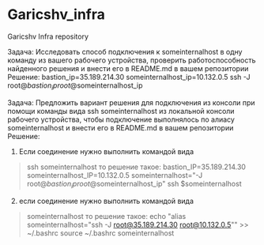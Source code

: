 # Garicshv_infra
Garicshv Infra repository

Задача: Исследовать способ подключения к someinternalhost в одну команду из вашего рабочего устройства, проверить работоспособность найденного решения и внести его в README.md в вашем репозитории
Решение: 
bastion_ip=35.189.214.30
someinternalhost_ip=10.132.0.5
ssh -J root@$bastion_ip root@$someinternalhost_ip

Задача: Предложить вариант решения для подключения из консоли при помощи команды вида ssh someinternalhost из локальной консоли рабочего устройства, чтобы подключение выполнялось по алиасу someinternalhost и внести его в README.md в вашем репозитории
Решение: 

1. Если соединение нужно выполнить командой вида
> ssh someinternalhost
то решение такое:
bastion_IP=35.189.214.30
someinternalhost_IP=10.132.0.5
someinternalhost="-J root@$bastion_ip root@$someinternalhost_ip"
ssh $someinternalhost 

2. если соединение нужно выполнить командой вида
> someinternalhost
то решение такое:
> echo "alias someinternalhost=\"ssh -J root@35.189.214.30 root@10.132.0.5\"" >> ~/.bashrc 
> source ~/.bashrc
> someinternalhost

